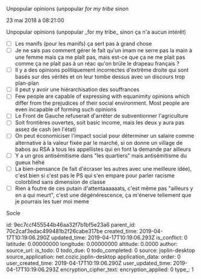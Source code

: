 Unpopular
opinions
(unpopular
_for
my
tribe_
sinon

23 mai 2018 à 08:21:00

Unpopular opinions (unpopular \_for my tribe\_ sinon ça n\'a aucun
intérêt)

-   ☐ Les manifs (pour les manifs) ça sert pas à grand chose
-   ☐ Je ne sais pas comment gérer le fait qu\'un imam ne serre pas la
    main à une femme mais ça me plaît pas, mais est-ce que ça ne me
    plait pas comme ça ne plait pas à un réac qu\'on brûle le drapeau
    français ?
-   ☐ Il y a des opinions politiquement incorrectes d\'extrême droite
    qui sont basés sur des vérités et on leur tombe dessus avec un
    discours trop plan-plan
-   ☐ Il peut y avoir une hiérarchisation des souffrances
-   ☐ Few people are capable of expressing with equanimity opinions
    which differ from the prejudices of their social environment. Most
    people are even incapable of forming such opinions
-   ☐ Le Front de Gauche refuserait d\'arrêter de subventionner
    l\'agriculture
-   ☐ Soit frontières ouvertes, soit basic income, mais les deux y aura
    pas assez de cash (en l\'état)
-   ☐ On peut économiciser l\'impact social pour déterminer un salaire
    comme alternative à la valeur fixée par le marché, si on donne un
    village de babos au RSA à tous les appellistes qui en font la
    demande par ailleurs
-   ☐ Y a un gros antisémitisme dans \"les quartiers\" mais
    antisémitisme du gueux héhé
-   ☐ La bien-pensance (le fait d\'écraser les autres avec une meilleure
    idée), c\'est bien si c\'est pas le PS qui s\'en empare pour parler
    racisme colorblind sans dimension de classe
-   ☐ Rien à foutre de ces putain d\'attentaaaaaats, c\'est même pas
    \"ailleurs y en a qui meurt\", c\'est une dégénérescence, ça
    m\'énerve tellement que je pourrais les tuer moi meme

Socle


id: 9ec7ccf455544b46aa32f7b1bf5e23a6
parent_id: 70c2caf3edac499481b2f26cabe317be
created_time: 2019-04-17T10:19:06.290Z
updated_time: 2019-04-17T10:19:06.293Z
is_conflict: 0
latitude: 0.00000000
longitude: 0.00000000
altitude: 0.0000
author: 
source_url: 
is_todo: 0
todo_due: 0
todo_completed: 0
source: joplin-desktop
source_application: net.cozic.joplin-desktop
application_data: 
order: 0
user_created_time: 2019-04-17T10:19:06.290Z
user_updated_time: 2019-04-17T10:19:06.293Z
encryption_cipher_text: 
encryption_applied: 0
type_: 1